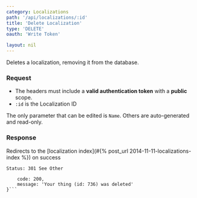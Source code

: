 ```yaml
---
category: Localizations
path: '/api/localizations/:id'
title: 'Delete Localization'
type: 'DELETE'
oauth: 'Write Token'

layout: nil
---
```


Deletes a localization, removing it from the database.

### Request

* The headers must include a **valid authentication token** with a **public** scope.
* ```:id``` is the Localization ID

The only parameter that can be edited is ```Name```. Others are auto-generated and read-only.

### Response

Redirects to the [localization index](#{% post_url 2014-11-11-localizations-index %}) on success

```Status: 301 See Other```
```{
    code: 200,
    message: 'Your thing (id: 736) was deleted'
}```
